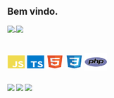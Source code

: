 ## Bem vindo.
<a href="https://github.com/vkzinn27">
  <img height=180 align="center" src="https://github-readme-stats.vercel.app/api?username=vkzinn27&theme=radical&show_icons=true" />
</a>
 <a href="https://github.com/vkzinn27">
  <img height=150 align="center" src="https://github-readme-stats.vercel.app/api/top-langs?username=vkzinn27&layout=compact&langs_count=8&card_width=200&theme=radical" />
</a> 

##
<div style="display: inline_block"><br>
  <img align="center" height="30" width="40" src="https://raw.githubusercontent.com/devicons/devicon/master/icons/javascript/javascript-plain.svg">
  <img align="center" height="30" width="40" src="https://raw.githubusercontent.com/devicons/devicon/master/icons/typescript/typescript-plain.svg">
  <img align="center" height="30" width="40" src="https://raw.githubusercontent.com/devicons/devicon/master/icons/html5/html5-original.svg">
  <img align="center" height="30" width="40" src="https://raw.githubusercontent.com/devicons/devicon/master/icons/css3/css3-original.svg">
   <img align="center" height="40" width="50" src="https://raw.githubusercontent.com/devicons/devicon/master/icons/php/php-original.svg">
</div>    

##
<div> 
  <a href="https://instagram.com/k_sammour_" target="_blank"><img src="https://img.shields.io/badge/-Instagram-%23E4405F?style=for-the-badge&logo=instagram&logoColor=white" target="_blank"></a>
  <a href = "mailto:kassen.sammour@@gmail.com"><img src="https://img.shields.io/badge/-Gmail-%23333?style=for-the-badge&logo=gmail&logoColor=white" target="_blank"></a>
  <a href="https://www.linkedin.com/in/kassen-sammour-9685b9234" target="_blank"><img src="https://img.shields.io/badge/-LinkedIn-%230077B5?style=for-the-badge&logo=linkedin&logoColor=white" target="_blank"></a> 
  
</div>


          

